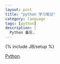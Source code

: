 ```yaml
---
layout: post
title: "python 学习笔记"
category: language 
tags: [python]
description: |
  Python 备忘. 
---
```

{% include JB/setup %}

[Python](http://python.org/).

